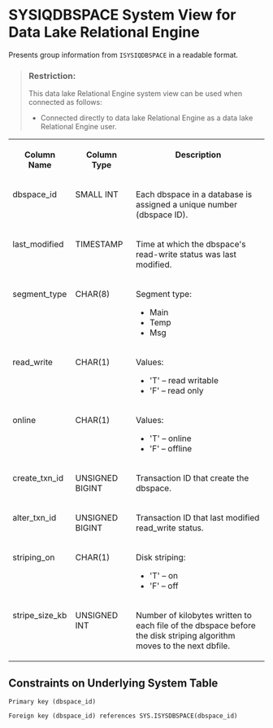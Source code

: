 <!-- loioa5cd985c84f21015a1d0b5c09cd96cb1 -->

# SYSIQDBSPACE System View for Data Lake Relational Engine

Presents group information from `ISYSIQDBSPACE` in a readable format.



> ### Restriction:  
> This data lake Relational Engine system view can be used when connected as follows:
> 
> -   Connected directly to data lake Relational Engine as a data lake Relational Engine user.


<table>
<tr>
<th valign="top">

Column Name



</th>
<th valign="top">

Column Type



</th>
<th valign="top">

Description



</th>
</tr>
<tr>
<td valign="top">

dbspace\_id



</td>
<td valign="top">

SMALL INT



</td>
<td valign="top">

Each dbspace in a database is assigned a unique number \(dbspace ID\).



</td>
</tr>
<tr>
<td valign="top">

last\_modified



</td>
<td valign="top">

TIMESTAMP



</td>
<td valign="top">

Time at which the dbspace's read-write status was last modified.



</td>
</tr>
<tr>
<td valign="top">

segment\_type



</td>
<td valign="top">

CHAR\(8\)



</td>
<td valign="top">

Segment type:

-   Main
-   Temp
-   Msg



</td>
</tr>
<tr>
<td valign="top">

read\_write



</td>
<td valign="top">

CHAR\(1\)



</td>
<td valign="top">

Values:

-   'T' – read writable
-   'F' – read only



</td>
</tr>
<tr>
<td valign="top">

online



</td>
<td valign="top">

CHAR\(1\)



</td>
<td valign="top">

Values:

-   'T' – online
-   'F' – offline



</td>
</tr>
<tr>
<td valign="top">

create\_txn\_id



</td>
<td valign="top">

UNSIGNED BIGINT



</td>
<td valign="top">

Transaction ID that create the dbspace.



</td>
</tr>
<tr>
<td valign="top">

alter\_txn\_id



</td>
<td valign="top">

UNSIGNED BIGINT



</td>
<td valign="top">

Transaction ID that last modified read\_write status.



</td>
</tr>
<tr>
<td valign="top">

striping\_on



</td>
<td valign="top">

CHAR\(1\)



</td>
<td valign="top">

Disk striping:

-   'T' – on
-   'F' – off



</td>
</tr>
<tr>
<td valign="top">

stripe\_size\_kb



</td>
<td valign="top">

UNSIGNED INT



</td>
<td valign="top">

Number of kilobytes written to each file of the dbspace before the disk striping algorithm moves to the next dbfile.



</td>
</tr>
</table>



## Constraints on Underlying System Table

```
Primary key (dbspace_id)
```

```
Foreign key (dbspace_id) references SYS.ISYSDBSPACE(dbspace_id)
```

